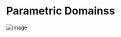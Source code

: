 # Parametric Domainss 
![image](https://user-images.githubusercontent.com/43385748/203814777-e4cfe466-137a-42ac-8948-49f359f588c5.png)
